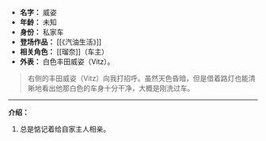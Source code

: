 
- **名字：** 威姿
- **年龄：** 未知
- **身份：** 私家车
- **登场作品：** [[《汽油生活》]]
- **相关角色：** [[瑠奈]]（车主）
- **外表：** 白色丰田威姿（Vitz）。

> 右侧的丰田威姿（Vitz）向我打招呼。虽然天色昏暗，但是借着路灯也能清晰地看出他那白色的车身十分干净，大概是刚洗过车。

---

**介绍：** 

1. 总是惦记着给自家主人相亲。
